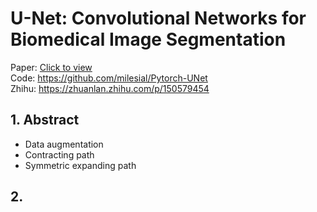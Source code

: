 # U-Net: Convolutional Networks for Biomedical Image Segmentation

Paper: [Click to view](https://arxiv.org/pdf/1505.04597.pdf) <br/>
Code: https://github.com/milesial/Pytorch-UNet <br/>
Zhihu: https://zhuanlan.zhihu.com/p/150579454 <br/>

## 1. Abstract
  - Data augmentation
  - Contracting path
  - Symmetric expanding path
## 2. 
